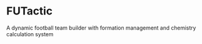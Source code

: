 # FUTactic
A dynamic football team builder with formation management and chemistry calculation system
